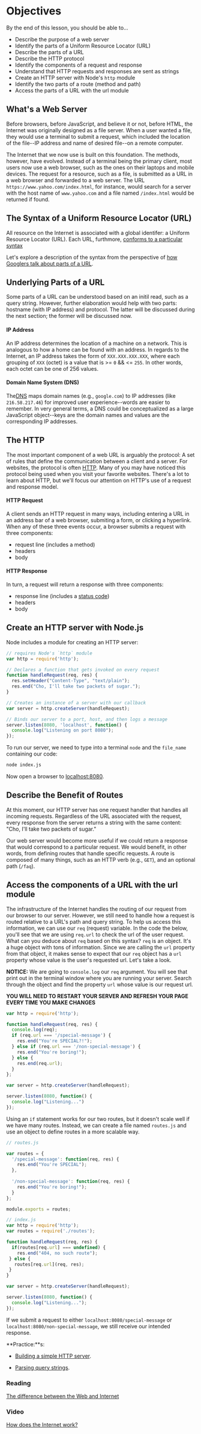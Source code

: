 # Objectives
By the end of this lesson, you should be able to...

- Describe the purpose of a web server
- Identify the parts of a Uniform Resource Locator (URL)
- Describe the parts of a URL
- Describe the HTTP protocol
- Identify the components of a request and response
- Understand that HTTP requests and responses are sent as strings
- Create an HTTP server with Node's `http` module
- Identify the two parts of a route (method and path)
- Access the parts of a URL with the url module

## What's a Web Server
Before browsers, before JavaScript, and believe it or not, before HTML, the Internet was originally designed as a file server. When a user wanted a file, they would use a terminal to submit a request, which included the location of the file--IP address and name of desired file--on a remote computer. 

The Internet that we now use is built on this foundation. The methods, however, have evolved. Instead of a terminal being the primary client, most users now use a web browser, such as the ones on their laptops and mobile devices. The request for a resource, such as a file, is submitted as a URL in a web browser and forwarded to a web server. The URL `https://www.yahoo.com/index.html`, for instance, would search for a server with the host name of `www.yahoo.com` and a file named `/index.html` would be returned if found.

## The Syntax of a Uniform Resource Locator (URL)
All resource on the Internet is associated with a global identifer: a Uniform Resource Locator (URL). Each URL, furthmore, [conforms to a particular syntax](https://en.wikipedia.org/wiki/Uniform_Resource_Locator#Syntax)

Let's explore a description of the syntax from the perspective of [how Googlers talk about parts of a URL](https://www.mattcutts.com/blog/seo-glossary-url-definitions/).

## Underlying Parts of a URL
Some parts of a URL can be understood based on an initil read, such as a query string. However, further elaboration would help with two parts: hostname (with IP address) and protocol. The latter will be discussed during the next section; the former will be discussed now.

#### IP Address
An IP address determines the location of a machine on a network. This is analogous to how a home can be found with an address. In regards to the Internet, an IP address takes the form of `XXX.XXX.XXX.XXX`, where each grouping of `XXX` (octet) is a value that is >= `0` && <= `255`. In other words, each octet can be one of 256 values. 

#### Domain Name System (DNS)
The[DNS](http://www.webopedia.com/TERM/D/DNS.html) maps domain names (e.g., `google.com`) to IP addresses (like `216.58.217.46`) for improved user experience--words are easier to remember. In very general terms, a DNS could be conceptualized as a large JavaScript object--keys are the domain names and values are the corresponding IP addresses.

## The HTTP
The most important component of a web URL is arguably the protocol: A set of rules that define the communication between a client and a server. For websites, the protocol is often [HTTP](https://en.wikipedia.org/wiki/Hypertext). Many of you may have noticed this protocol being used when you visit your favorite websites. There's a lot to learn about HTTP, but we'll focus our attention on HTTP's use of a request and response model.

#### HTTP Request
A client sends an HTTP request in many ways, including entering a URL in an address bar of a web browser, submiting a form, or clicking a hyperlink. When any of these three events occur, a browser submits a request with three components:

- request line (includes a method)
- headers
- body

#### HTTP Response
In turn, a request will return a response with three components:

- response line (includes a [status code](https://en.wikipedia.org/wiki/List_of_HTTP_status_codes))
- headers
- body

## Create an HTTP server with Node.js
Node includes a module for creating an HTTP server:

```js
// requires Node's `http` module
var http = require('http');

// Declares a function that gets invoked on every request
function handleRequest(req, res) {
  res.setHeader("Content-Type", "text/plain");
  res.end("Cho, I'll take two packets of sugar.");
}

// Creates an instance of a server with our callback
var server = http.createServer(handleRequest);

// Binds our server to a port, host, and then logs a message
server.listen(8080, 'localhost', function() {
  console.log("Listening on port 8080");
});
``` 

To run our server, we need to type into a terminal `node` and the `file_name` containing our code:

```bash
node index.js
```

Now open a browser to [localhost:8080](http://localhost:8080/).

##  Describe the Benefit of Routes
At this moment, our HTTP server has one request handler that handles all incoming requests. Regardless of the URL associated with the request, every response from the server returns a string with the same content: "Cho, I'll take two packets of sugar." 

Our web server would become more useful if we could return a response that would correspond to a particular request. We would benefit, in other words, from defining routes that handle specific requests. A route is composed of many things, such as an HTTP verb (e.g., `GET`), and an optional path (`/faq`).

## Access the components of a URL with the url module
The infrastructure of the Internet handles the routing of our request from our browser to our server. However, we still need to handle how a request is routed relative to a URL's path and query string. To help us access this information, we can use our `req` (request) variable. In the code the below, you'll see that we are using `req.url` to check the url of the user request. What can you deduce about `req` based on this syntax? `req` is an object. It's a huge object with tons of information. Since we are calling the `url` property from that object, it makes sense to expect that our `req` object has a `url` property whose value is the user's requested url. Let's take a look.

__NOTICE:__ We are going to `console.log` our `req` argument. You will see that print out in the terminal window where you are running your server. Search through the object and find the property `url` whose value is our request url.

__YOU WILL NEED TO RESTART YOUR SERVER AND REFRESH YOUR PAGE EVERY TIME YOU MAKE CHANGES__ 

```javascript
var http = require('http');

function handleRequest(req, res) {
  console.log(req);
  if (req.url === '/special-message') {
    res.end("You're SPECIAL?!");
  } else if (req.url === '/non-special-message') {
    res.end("You're boring!");
  } else {
    res.end(req.url);  
  }
};

var server = http.createServer(handleRequest);

server.listen(8080, function() {
  console.log("Listening...")
});
```
Using an `if` statement works for our two routes, but it doesn't scale well if we have many routes. Instead, we can create a file named `routes.js` and use an object to define routes in a more scalable way.

```javascript
// routes.js

var routes = {
  '/special-message': function(req, res) {
    res.end("You're SPECIAL");
  },
  
  '/non-special-message': function(req, res) {
    res.end("You're boring!");
  }
};

module.exports = routes;
```

```javascript
// index.js
var http = require('http');
var routes = require('./routes');

function handleRequest(req, res) {
  if(routes[req.url] === undefined) {
    res.end("404, no such route");
 } else {
   routes[req.url](req, res);
 }
}

var server = http.createServer(handleRequest);

server.listen(8080, function() {
  console.log("Listening...");
});
```

If we submit a request to either `localhost:8080/special-message` or `localhost:8080/non-special-message`, we still receive our intended response.

**Practice:**s: 
- [Building a simple HTTP server](https://github.com/gSchool/node-http-server-intro).

- [Parsing query strings](https://github.com/gSchool/node-query-string-parsing).

### Reading
[The difference between the Web and Internet](http://www.webopedia.com/DidYouKnow/Internet/Web_vs_Internet.asp)

### Video
[How does the Internet work?](https://www.youtube.com/watch?v=e4S8zfLdLgQ)